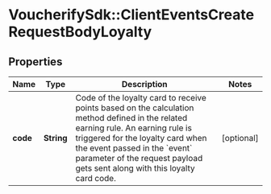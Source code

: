 # VoucherifySdk::ClientEventsCreateRequestBodyLoyalty

## Properties

| Name | Type | Description | Notes |
| ---- | ---- | ----------- | ----- |
| **code** | **String** | Code of the loyalty card to receive points based on the calculation method defined in the related earning rule. An earning rule is triggered for the loyalty card when the event passed in the &#x60;event&#x60; parameter of the request payload gets sent along with this loyalty card code. | [optional] |

